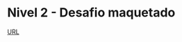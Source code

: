 # Nivel 2 - Desafio maquetado
[URL](https://raulsanfer.github.io/dwf-m3-desaf-o/desafio_nivel_2.html)

